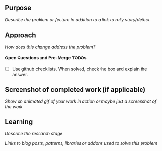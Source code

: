 ## Purpose
_Describe the problem or feature in addition to a link to rally story/defect._

## Approach
_How does this change address the problem?_

#### Open Questions and Pre-Merge TODOs
- [ ] Use github checklists. When solved, check the box and explain the answer.

## Screenshot of completed work (if applicable)
_Show an animated gif of your work in action or maybe just a screenshot of the work_

## Learning
_Describe the research stage_

_Links to blog posts, patterns, libraries or addons used to solve this problem_
